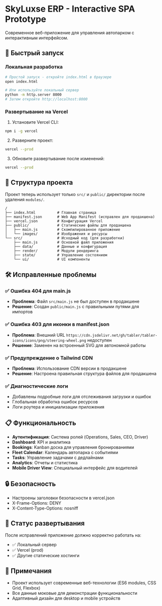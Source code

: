 # SkyLuxse ERP - Interactive SPA Prototype

Современное веб-приложение для управления автопарком с интерактивным интерфейсом.

## 🚀 Быстрый запуск

### Локальная разработка

```bash
# Простой запуск - откройте index.html в браузере
open index.html

# Или используйте локальный сервер
python -m http.server 8000
# Затем откройте http://localhost:8000
```

### Развертывание на Vercel

1. Установите Vercel CLI:
```bash
npm i -g vercel
```

2. Разверните проект:
```bash
vercel --prod
```

3. Обновите развертывание после изменений:
```bash
vercel --prod
```

## 🔧 Структура проекта

Проект теперь использует только `src/` и `public/` директории после удаления `modules/`.

```
/
├── index.html          # Главная страница
├── manifest.json       # Web App Manifest (исправлен для продакшена)
├── vercel.json         # Конфигурация Vercel
├── public/             # Статические файлы для продакшена
│   ├── main.js         # Скомпилированное приложение
│   └── images/         # Изображения и ресурсы
└── src/                # Исходный код (для разработки)
    ├── main.js         # Основной файл приложения
    ├── data/           # Данные и конфигурация
    ├── render/         # Модули рендеринга
    ├── state/          # Управление состоянием
    └── ui/             # UI компоненты
```

## 🛠️ Исправленные проблемы

### ✅ Ошибка 404 для main.js
- **Проблема**: Файл `src/main.js` не был доступен в продакшене
- **Решение**: Создан `public/main.js` с правильными путями для импортов

### ✅ Ошибка 403 для иконки в manifest.json
- **Проблема**: Внешний URL `https://cdn.jsdelivr.net/gh/tabler/tabler-icons/icons/png/steering-wheel.png` недоступен
- **Решение**: Заменен на встроенный SVG для автономной работы

### ✅ Предупреждение о Tailwind CDN
- **Проблема**: Использование CDN версии в продакшене
- **Решение**: Настроена правильная структура файлов для продакшена

### ✅ Диагностические логи
- Добавлены подробные логи для отслеживания загрузки и ошибок
- Глобальная обработка ошибок ресурсов
- Логи роутера и инициализации приложения

## 📋 Функциональность

- **Аутентификация**: Система ролей (Operations, Sales, CEO, Driver)
- **Dashboard**: KPI и аналитика
- **Bookings**: Kanban доска для управления бронированиями
- **Fleet Calendar**: Календарь автопарка с событиями
- **Tasks**: Управление задачами с дедлайнами
- **Analytics**: Отчеты и статистика
- **Mobile Driver View**: Специальный интерфейс для водителей

## 🔒 Безопасность

- Настроены заголовки безопасности в vercel.json
- X-Frame-Options: DENY
- X-Content-Type-Options: nosniff

## 🚀 Статус развертывания

После исправлений приложение должно корректно работать на:
- ✅ Локальный сервер
- ✅ Vercel (prod)
- ✅ Другие статические хостинги

## 📝 Примечания

- Проект использует современные веб-технологии (ES6 modules, CSS Grid, Flexbox)
- Все данные моковые для демонстрации функциональности
- Адаптивный дизайн для desktop и mobile устройств